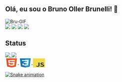 <h2>Olá, eu sou o Bruno Oller Brunelli! 💫</h2>

<div>
    <img align="center" alt="Bru-GIF" height="380" width="1920" src="https://cdn.discordapp.com/attachments/1339666452424163429/1339684809169043467/banner.gif?ex=67af9e34&is=67ae4cb4&hm=533f0fe34d072b5121e806f64d971d5fa226a2a63011cb59ccfb65b32b636912&" />
</div>

<div>
     <a href="" target="_blank"><img src="https://img.shields.io/badge/LinkedIn-0077B5?style=for-the-badge&logo=linkedin&logoColor=white" target="_blank" /></a>
     <a href="mailto:brunobrunelli4@gmail.com" target="_blank"><img src="https://img.shields.io/badge/Gmail-D14836?style=for-the-badge&logo=gmail&logoColor=white" target="_blank" /></a>
     <a href="https://www.instagram.com/bru_obrkk/" target="_blank"><img src="https://img.shields.io/badge/Instagram-E4405F?style=for-the-badge&logo=instagram&logoColor=white" target="_blank" /></a>
     <a href="https://www.youtube.com/@brtrust" target="_blank"><img src="https://img.shields.io/badge/YouTube_Gaming-FF0000?style=for-the-badge&logo=youtube-gaming&logoColor=white" target="_blank" /></a>
</div>

<h2>Status</h2>
  
<div>
      <a href="https://github.com/BrunoOller">
      <img height="180em" src="https://github-readme-stats.vercel.app/api?username=BrunoOller&show_icons=true&theme=dark&include_all_commits=true&count_private=true"/>
      <img height="180em" src="https://github-readme-stats.vercel.app/api/top-langs/?username=BrunoOller&layout=compact&langs_count=16&theme=dark"/>
</div>

<div>
      <img align="center" alt="Bru-HTML" height="30" width="40" src="https://raw.githubusercontent.com/devicons/devicon/master/icons/html5/html5-original.svg" />
      <img align="center" alt="Bru-CSS" height="30" width="40" src="https://raw.githubusercontent.com/devicons/devicon/master/icons/css3/css3-original.svg" />
      <img align="center" alt="Bru-JS" height="30" width="40" src="https://raw.githubusercontent.com/devicons/devicon/master/icons/javascript/javascript-original.svg" />
</div>

![Snake animation](https://github.com/BrunoOller/BrunoOller/blob/output/github-contribution-grid-snake.svg)
